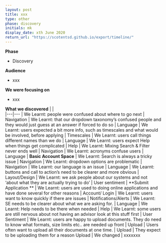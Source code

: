 ```yaml
---
layout: post
title: xxx
type: other
phase: discovery
initials: mk
display_date: xth June 2020
return_url: "https://scotentsd.github.io/export/timeline/"
---
```


**Phase**
- Discovery

**Audience**
- xxx

**We were focusing on**
- xxx

**What we discovered**
|   |   
|---|---
| We Learnt: people were confused about where to go next |	Navigation
| We Learnt: that our dropdown taxonomy’s confused people and they would just guess at an answer if forced to do so	   | Language
| We Learnt: users expected a bit more info, such as timescales and what would be involved, before applying	  | Timescales
| We Learnt: users call things different names than we do	| Language
| We Learnt: users expect Help when things get complicated |	Help
| We Learnt: Mixing Search & Filter never ends well	| Navigation
| We Learnt: acronyms confuse users	| Language
| **Basic Account Space**
| We Learnt: Search is always a tricky issue	| Navigation
| We Learnt: dropdown options are problematic	| Navigation
| We Learnt: our language is an issue	| Language
| We Learnt: buttons and call to action’s need to be clearer and more obvious	| Layout/Design
| We Learnt: we ask people about our systems and not ‘about what they are actually trying to do’	| User sentiment
| **Submit Application **
| We Learnt: users are used to doing online applications and have done several for other reasons	| Account/ Login
| We Learnt: users want to know quickly if there are issues	| Notifications/Alerts
| We Learnt: SE needs to be clearer about what we are asking for.	| Language
| We Learnt: Help needs to be there when needed	| Help
| We Learnt: some users are still nervous about not having an advisor look at this stuff first	| User Sentiment
| We Learnt: users are happy to upload documents. They do need to know what formats, size limits etc.. are needed up front	| Upload
| Users often want to upload all their documents at one time.	| Upload
| They expect to be uploading them for a reason	Upload
| We changed | xxxxxxx


<!--more-->
